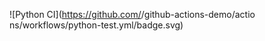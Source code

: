 ![Python CI](https://github.com/<your-username>/github-actions-demo/actio
ns/workflows/python-test.yml/badge.svg)